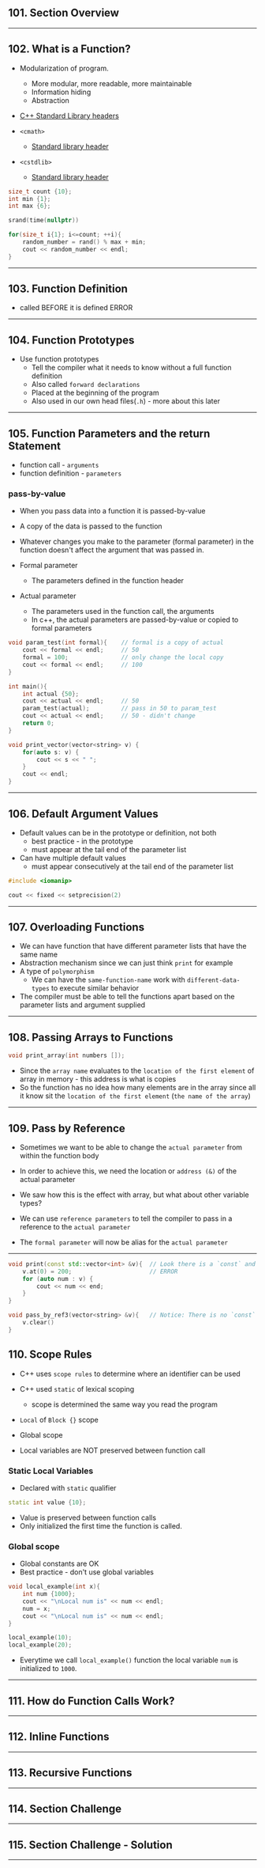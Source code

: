 ## 101. Section Overview

***

## 102. What is a Function?

* Modularization of program.
    - More modular, more readable, more maintainable
    - Information hiding
    - Abstraction

* [C++ Standard Library headers](https://en.cppreference.com/w/cpp/header)

* `<cmath>`
    - [Standard library header <cmath>](https://en.cppreference.com/w/cpp/header/cmath)

* `<cstdlib>`
    - [Standard library header <cstdlib>](https://en.cppreference.com/w/cpp/header/cstdlib)

```c++
size_t count {10};
int min {1};
int max {6};

srand(time(nullptr))

for(size_t i{1}; i<=count; ++i){
    random_number = rand() % max + min;
    cout << random_number << endl;
}

```
***

## 103. Function Definition

* called BEFORE it is defined ERROR

***

## 104. Function Prototypes

* Use function prototypes
    - Tell the compiler what it needs to know without a full function definition
    - Also called `forward declarations`
    - Placed at the beginning of the program
    - Also used in our own head files(`.h`) - more about this later

***

## 105. Function Parameters and the return Statement

* function call - `arguments`
* function definition - `parameters`

### pass-by-value

* When you pass data into a function it is passed-by-value
* A copy of the data is passed to the function
* Whatever changes you make to the parameter (formal parameter) in the function doesn't affect the argument that was passed in.

* Formal parameter
    - The parameters defined in the function header
* Actual parameter
    - The parameters used in the function call, the arguments
    - In c++, the actual parameters are passed-by-value or copied to formal parameters

```c++
void param_test(int formal){    // formal is a copy of actual
    cout << formal << endl;     // 50    
    formal = 100;               // only change the local copy
    cout << formal << endl;     // 100
}

int main(){
    int actual {50};            
    cout << actual << endl;     // 50
    param_test(actual);         // pass in 50 to param_test
    cout << actual << endl;     // 50 - didn't change
    return 0; 
}
```

```c++
void print_vector(vector<string> v) {
    for(auto s: v) {
        cout << s << " ";
    }
    cout << endl;
}
```

***

## 106. Default Argument Values

* Default values can be in the prototype or definition, not both
    - best practice - in the prototype
    - must appear at the tail end of the parameter list
* Can have multiple default values
    - must appear consecutively at the tail end of the parameter list

```c++
#include <iomanip>

cout << fixed << setprecision(2)
```
***

## 107. Overloading Functions

* We can have function that have different parameter lists that have the same name
* Abstraction mechanism since we can just think `print` for example
* A type of `polymorphism`
    - We can have the `same-function-name` work with `different-data-types` to execute similar behavior
* The compiler must be able to tell the functions apart based on the parameter lists and argument supplied 
***

## 108. Passing Arrays to Functions

```c++
void print_array(int numbers []);
```

* Since the `array name` evaluates to the `location of the first element` of array in memory - this address is what is copies
* So the function has no idea how many elements are in the array since all it know sit the `location of the first element` (`the name of the array`)
***

## 109. Pass by Reference

* Sometimes we want to be able to change the `actual parameter` from within the function body

* In order to achieve this, we need the location or `address (&)` of the actual parameter

* We saw how this is the effect with array, but what about other variable types?

* We can use `reference parameters` to tell the compiler to pass in a reference to the `actual parameter`

* The `formal parameter` will now be alias for the `actual parameter`
***


```c++
void print(const std::vector<int> &v){  // Look there is a `const` and `&v`
    v.at(0) = 200;                      // ERROR
    for (auto num : v) {
        cout << num << end;
    }
}
```

```c++
void pass_by_ref3(vector<string> &v){   // Notice: There is no `const`
    v.clear()
}
```

## 110. Scope Rules

* C++ uses `scope rules` to determine where an identifier can be used
* C++ used `static` of lexical scoping
    - scope is determined the same way you read the program
* `Local` of `Block {}` scope
* Global scope


* Local variables are NOT preserved between function call

### Static Local Variables
* Declared with `static` qualifier
```c++
static int value {10};
```
* Value is preserved between function calls
* Only initialized the first time the function is called.

### Global scope
* Global constants are OK
* Best practice - don't use global variables

```c++
void local_example(int x){
    int num {1000};
    cout << "\nLocal num is" << num << endl;
    num = x;
    cout << "\nLocal num is" << num << endl;
}

local_example(10);
local_example(20);
```
* Everytime we call `local_example()` function the local variable `num` is initialized to `1000`.

***

## 111. How do Function Calls Work?

***

## 112. Inline Functions

***

## 113. Recursive Functions

***

## 114. Section Challenge

***

## 115. Section Challenge - Solution

***

